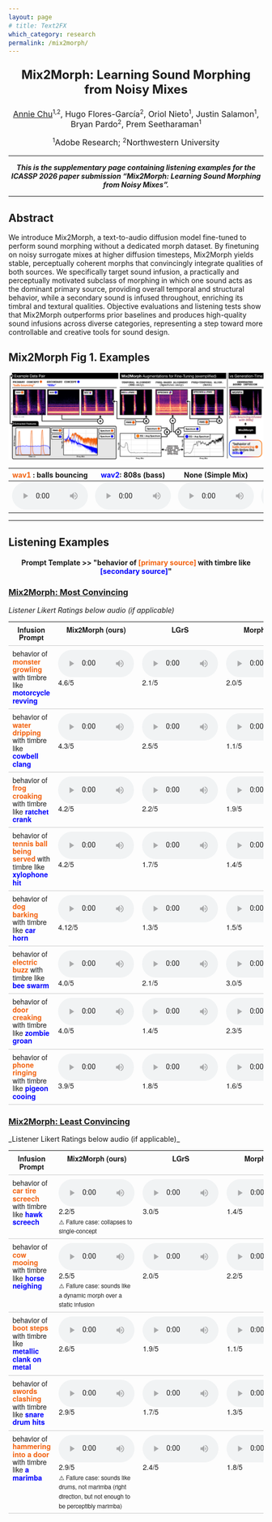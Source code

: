 ```yaml
---
layout: page
# title: Text2FX
which_category: research
permalink: /mix2morph/
---
```

<style>
    sup {
    font-size: 0.75em;       /* make smaller than main text */
    vertical-align: super;   /* force superscript alignment */
    line-height: 0;          /* prevents extra spacing */
    }
    .container {
    max-width: 1200px;   /* wider container just for this page */
    font-family: "Helvetica Neue", Arial, sans-serif; /* swap in your font */
    font-size: 14px;     /* optional: adjust size */
    line-height: 1.5;    /* optional: improve readability */
    }
    .primary {
    color: #f2620f;
    font-weight: bold;
    }
    .secondary {
    color: #0000ff; 
    font-weight: bold;
    }


  table.custom-table {
    border-collapse: collapse;
    width: 100%;
    font-family: "Helvetica Neue", Helvetica, Arial, sans-serif;
    line-height: 1.1;    /* optional: improve readability */

  }

  table.custom-table th,
  table.custom-table td {
    border-bottom: 1px solid #ccc; /* divider after each row */
    padding: 8px;
    vertical-align: top;
  }

  .audioplayer {
    width: 150px; /* control width of audio players */
  }
  
</style>


<head>
  <link rel="stylesheet" href="https://cdnjs.cloudflare.com/ajax/libs/font-awesome/6.4.2/css/all.min.css">
</head>


<!-- <p align="center"> <strong><font size="5">Mix2Morph: Learning Sound Morphing from Noisy Mixes</font></strong> </p>
<p align="center"><font size="3"><u>Annie Chu</u>, Hugo Flores-García, Oriol Nieto, Justin Salamon, Bryan Pardo, Prem Seetharaman</font></p>
<p align="center"><font size="3">*Adobe Research; Northwestern University</font></p> -->

<p align="center" style="font-size: 24px; font-weight: bold;">
  Mix2Morph: Learning Sound Morphing from Noisy Mixes
</p>

<p align="center" style="font-size: 16px;">
  <u>Annie Chu</u><sup>1,2</sup>, Hugo Flores-García<sup>2</sup>, Oriol Nieto<sup>1</sup>, 
  Justin Salamon<sup>1</sup>, Bryan Pardo<sup>2</sup>, Prem Seetharaman<sup>1</sup>
</p>

<p align="center" style="font-size: 16px;">
  <sup>1</sup>Adobe Research; <sup>2</sup>Northwestern University
</p>


<hr> 

<div style="text-align: center; font-weight: bold; font-style: italic;">
  This is the supplementary page containing listening examples for the ICASSP 2026 paper submission “Mix2Morph: Learning Sound Morphing from Noisy Mixes”.
</div>

<hr>

## **Abstract**

We introduce Mix2Morph, a text-to-audio diffusion model fine-tuned to perform sound morphing without a dedicated morph dataset. By finetuning on noisy surrogate mixes at higher diffusion timesteps, Mix2Morph yields stable, perceptually coherent morphs that convincingly integrate qualities of both sources. We specifically target sound infusion, a practically and perceptually motivated subclass of morphing in which one sound acts as the dominant primary source, providing overall temporal and structural behavior, while a secondary sound is infused throughout, enriching its timbral and textural qualities. Objective evaluations and listening tests show that Mix2Morph outperforms prior baselines and produces high-quality sound infusions across diverse categories, representing a step toward more controllable and creative tools for sound design.

## Mix2Morph Fig 1. Examples

![Artboard 14 copy 3.png](/research/mix2morph_markdown/assets/Artboard_14_copy_3.png)

|  <span class="primary">wav1</span> : balls bouncing | <span class="secondary">wav2</span>: 808s (bass) | **None (Simple Mix)** | **+RMS-only** | **+Spectral-only** | **+Both** | **Generated Infusion** |
|---------------------------|-----------------------|------------------------|---------------|---------------------|-----------|-------------------------|
| <audio controls class="audioplayer"><source src="/research/mix2morph_markdown/assets/wav1_ball_bouncing.wav" type="audio/wav"></audio> | <audio controls class="audioplayer"><source src="/research/mix2morph_markdown/assets/wav2_808s.wav" type="audio/wav"></audio> | <audio controls class="audioplayer"><source src="/research/mix2morph_markdown/assets/mixing_notricks.wav" type="audio/wav"></audio> | <audio controls class="audioplayer"><source src="/research/mix2morph_markdown/assets/mix_thenRMS_MIXTRICK1.wav" type="audio/wav"></audio> | <audio controls class="audioplayer"><source src="/research/mix2morph_markdown/assets/MIXtrickspec_mixed_eq.wav" type="audio/wav"></audio> | <audio controls class="audioplayer"><source src="/research/mix2morph_markdown/assets/MIXtrickspec_mixed_eq_and_rms.wav" type="audio/wav"></audio> | <audio controls class="audioplayer"><source src="/research/mix2morph_markdown/assets/morph_viz_morph_ballboucinglike808s.wav" type="audio/wav"></audio> |


---


## Listening Examples

<div align="center">
  <h4>Prompt Template >> "behavior of <span class="primary">[primary source]</span> with timbre like <span class="secondary">[secondary source]</span>"</h4>
</div>

<!-- 
### **Mix2Morph: Most Convincing**
_Listener Likert Ratings below audio (if applicable)_

| Infusion Prompt | Mix2Morph (ours) | Latent Granular ReSynthesis (LGrS) | MorphFader | Simple Mixing | SoundMorpher | Base Model (no fine-tuning) |
|-----------------|------------------|------------------------------------|------------|---------------|--------------|-----------------------------|
|  behavior of <span class="primary">monster growling</span> with timbre like <span class="secondary">motorcycle revving</span>* | <audio controls class="audioplayer"><source src="/research/mix2morph_markdown/assets/c2likec1_monster_growling_like_motorcycle_revving.wav" type="audio/wav"></audio><br>4.6/5 | <audio controls class="audioplayer"><source src="/research/mix2morph_markdown/assets/c2likec1_c1_motorcycle_revving_c2_monster_growling.wav" type="audio/wav"></audio><br>2.1/5 | <audio controls class="audioplayer"><source src="/research/mix2morph_markdown/assets/c2likec1_monster_growling_like_motorcycle_revving 1.wav" type="audio/wav"></audio><br>2.0/5 | <audio controls class="audioplayer"><source src="/research/mix2morph_markdown/assets/c2likec1_c1_motorcycle_revving_c2_monster_growling 1.wav" type="audio/wav"></audio><br>1.9/5 | <audio controls class="audioplayer"><source src="/research/mix2morph_markdown/assets/c1likec2_midpoint_0.7060546875.wav" type="audio/wav"></audio><br>– | <audio controls class="audioplayer"><source src="/research/mix2morph_markdown/assets/c2likec1_monster_growling_like_motorcycle_revving 2.wav" type="audio/wav"></audio><br>– |
|  behavior of <span class="primary">water dripping</span> with timbre like <span class="secondary">cowbell clang</span>* | <audio controls class="audioplayer"><source src="/research/mix2morph_markdown/assets/c1likec2_water_dripping_like_cowbell_clang.wav" type="audio/wav"></audio><br>4.3/5 | <audio controls class="audioplayer"><source src="/research/mix2morph_markdown/assets/c1likec2_c1_water_dripping_c2_cowbell_clang.wav" type="audio/wav"></audio><br>2.5/5 | <audio controls class="audioplayer"><source src="/research/mix2morph_markdown/assets/c1likec2_water_dripping_like_cowbell_clang 1.wav" type="audio/wav"></audio><br>1.1/5 | <audio controls class="audioplayer"><source src="/research/mix2morph_markdown/assets/c1likec2_c1_water_dripping_c2_cowbell_clang 1.wav" type="audio/wav"></audio><br>3.0/5 | <audio controls class="audioplayer"><source src="/research/mix2morph_markdown/assets/c1likec2_midpoint_0.79248046875.wav" type="audio/wav"></audio><br>– | <audio controls class="audioplayer"><source src="/research/mix2morph_markdown/assets/c2likec1_cowbell_clang_like_water_dripping.wav" type="audio/wav"></audio><br>– |
|  behavior of <span class="primary">frog croaking</span> with timbre like <span class="secondary">ratchet crank</span>* | <audio controls class="audioplayer"><source src="/research/mix2morph_markdown/assets/c2likec1_frog_croak_like_ratchet_crank.wav" type="audio/wav"></audio><br>4.2/5 | <audio controls class="audioplayer"><source src="/research/mix2morph_markdown/assets/c2likec1_c1_ratchet_crank_c2_frog_croak.wav" type="audio/wav"></audio><br>2.2/5 | <audio controls class="audioplayer"><source src="/research/mix2morph_markdown/assets/c2likec1_frog_croak_like_ratchet_crank 1.wav" type="audio/wav"></audio><br>1.9/5 | <audio controls class="audioplayer"><source src="/research/mix2morph_markdown/assets/c2likec1_c1_ratchet_crank_c2_frog_croak 1.wav" type="audio/wav"></audio><br>3.5/5 | <audio controls class="audioplayer"><source src="/research/mix2morph_markdown/assets/c1likec2_midpoint_0.722412109375.wav" type="audio/wav"></audio><br>– | <audio controls class="audioplayer"><source src="/research/mix2morph_markdown/assets/c1likec2_ratchet_crank_like_frog_croak.wav" type="audio/wav"></audio><br>– |
|  behavior of <span class="primary">tennis ball being served</span> with timbre like <span class="secondary">xylophone hit</span>* | <audio controls class="audioplayer"><source src="/research/mix2morph_markdown/assets/c1likec2_tennis_ball_being_served_like_xylophone_hit.wav" type="audio/wav"></audio><br>4.2/5 | <audio controls class="audioplayer"><source src="/research/mix2morph_markdown/assets/c1likec2_c1_tennis_ball_being_served_c2_xylophone_hit.wav" type="audio/wav"></audio><br>1.7/5 | <audio controls class="audioplayer"><source src="/research/mix2morph_markdown/assets/c1likec2_tennis_ball_being_served_like_xylophone_hit 1.wav" type="audio/wav"></audio><br>1.4/5 | <audio controls class="audioplayer"><source src="/research/mix2morph_markdown/assets/c1likec2_c1_tennis_ball_being_served_c2_xylophone_hit 1.wav" type="audio/wav"></audio><br>3.2/5 | <audio controls class="audioplayer"><source src="/research/mix2morph_markdown/assets/c1likec2_midpoint_0.7001953125.wav" type="audio/wav"></audio><br>– | <audio controls class="audioplayer"><source src="/research/mix2morph_markdown/assets/c1likec2_tennis_ball_being_served_like_xylophone_hit 2.wav" type="audio/wav"></audio><br>– |
|  behavior of <span class="primary">dog barking</span> with timbre like <span class="secondary">car horn</span>* | <audio controls class="audioplayer"><source src="/research/mix2morph_markdown/assets/c1likec2_dog_barking_like_car_horn.wav" type="audio/wav"></audio><br>4.12/5 | <audio controls class="audioplayer"><source src="/research/mix2morph_markdown/assets/c1likec2_c1_dog_barking_c2_car_horn.wav" type="audio/wav"></audio><br>1.3/5 | <audio controls class="audioplayer"><source src="/research/mix2morph_markdown/assets/c1likec2_dog_barking_like_car_horn 1.wav" type="audio/wav"></audio><br>1.5/5 | <audio controls class="audioplayer"><source src="/research/mix2morph_markdown/assets/c1likec2_c1_dog_barking_c2_car_horn 1.wav" type="audio/wav"></audio><br>2.8/5 | <audio controls class="audioplayer"><source src="/research/mix2morph_markdown/assets/c1likec2_midpoint_0.3191986083984375.wav" type="audio/wav"></audio><br>– | <audio controls class="audioplayer"><source src="/research/mix2morph_markdown/assets/c1likec2_dog_barking_like_car_horn 2.wav" type="audio/wav"></audio><br>– |
|  behavior of <span class="primary">electric buzz</span> with timbre like <span class="secondary">bee swarm</span>* | <audio controls class="audioplayer"><source src="/research/mix2morph_markdown/assets/c1likec2_electric_buzz_like_bee_swarm.wav" type="audio/wav"></audio><br>4.0/5 | <audio controls class="audioplayer"><source src="/research/mix2morph_markdown/assets/c1likec2_c1_electric_buzz_c2_bee_swarm.wav" type="audio/wav"></audio><br>2.1/5 | <audio controls class="audioplayer"><source src="/research/mix2morph_markdown/assets/c1likec2_electric_buzz_like_bee_swarm 1.wav" type="audio/wav"></audio><br>3.0/5 | <audio controls class="audioplayer"><source src="/research/mix2morph_markdown/assets/c1likec2_c1_electric_buzz_c2_bee_swarm 1.wav" type="audio/wav"></audio><br>3.7/5 | <audio controls class="audioplayer"><source src="/research/mix2morph_markdown/assets/c1likec2_midpoint_0.619140625.wav" type="audio/wav"></audio><br>– | <audio controls class="audioplayer"><source src="/research/mix2morph_markdown/assets/c1likec2_electric_buzz_like_bee_swarm 2.wav" type="audio/wav"></audio><br>– |
|  behavior of <span class="primary">door creaking</span> with timbre like <span class="secondary">zombie groan</span>* | <audio controls class="audioplayer"><source src="/research/mix2morph_markdown/assets/c1likec2_door_creaking_open_like_zombie_groan.wav" type="audio/wav"></audio><br>4.0/5 | <audio controls class="audioplayer"><source src="/research/mix2morph_markdown/assets/c1likec2_c1_door_creaking_open_c2_zombie_groan.wav" type="audio/wav"></audio><br>1.4/5 | <audio controls class="audioplayer"><source src="/research/mix2morph_markdown/assets/c1likec2_door_creaking_open_like_zombie_groan 1.wav" type="audio/wav"></audio><br>2.3/5 | <audio controls class="audioplayer"><source src="/research/mix2morph_markdown/assets/c1likec2_c1_door_creaking_open_c2_zombie_groan 1.wav" type="audio/wav"></audio><br>3.5/5 | <audio controls class="audioplayer"><source src="/research/mix2morph_markdown/assets/c1likec2_midpoint_0.451171875.wav" type="audio/wav"></audio><br>– | <audio controls class="audioplayer"><source src="/research/mix2morph_markdown/assets/c1likec2_door_creaking_open_like_zombie_groan 2.wav" type="audio/wav"></audio><br>– |
|  behavior of <span class="primary">phone ringing</span> with timbre like <span class="secondary">pigeon cooing</span>* | <audio controls class="audioplayer"><source src="/research/mix2morph_markdown/assets/c2likec1_phone_ringing_like_pigeon_cooing.wav" type="audio/wav"></audio><br>3.9/5 | <audio controls class="audioplayer"><source src="/research/mix2morph_markdown/assets/c2likec1_c1_pigeon_cooing_c2_phone_ringing.wav" type="audio/wav"></audio><br>1.8/5 | <audio controls class="audioplayer"><source src="/research/mix2morph_markdown/assets/c2likec1_phone_ringing_like_pigeon_cooing 1.wav" type="audio/wav"></audio><br>1.6/5 | <audio controls class="audioplayer"><source src="/research/mix2morph_markdown/assets/c2likec1_c1_pigeon_cooing_c2_phone_ringing 1.wav" type="audio/wav"></audio><br>2.7/5 | <audio controls class="audioplayer"><source src="/research/mix2morph_markdown/assets/c1likec2_midpoint_0.41619873046875.wav" type="audio/wav"></audio><br>– | <audio controls class="audioplayer"><source src="/research/mix2morph_markdown/assets/c2likec1_phone_ringing_like_pigeon_cooing 2.wav" type="audio/wav"></audio><br>– |

---
### **Mix2Morph: Least Convincing**

| Infusion Prompt | Mix2Morph (ours) | Latent Granular ReSynthesis (LGrS) | MorphFader | Simple Mixing | SoundMorpher | Base Model |
|-----------------|------------------|------------------------------------|------------|---------------|--------------|------------|
|  behavior of <span class="primary">car tire screech</span> with timbre like <span class="secondary">hawk screech</span>* | <audio controls class="audioplayer"><source src="/research/mix2morph_markdown/assets/c2likec1_car_tire_screech_like_hawk_screech.wav" type="audio/wav"></audio><br>2.2/5<br><sub>⚠️ failure example: collapse to single-concept</sub> | <audio controls class="audioplayer"><source src="/research/mix2morph_markdown/assets/c2likec1_c1_hawk_screech_c2_car_tire_screech.wav" type="audio/wav"></audio><br>3.0/5 | <audio controls class="audioplayer"><source src="/research/mix2morph_markdown/assets/c2likec1_car_tire_screech_like_hawk_screech 1.wav" type="audio/wav"></audio><br>1.4/5 | <audio controls class="audioplayer"><source src="/research/mix2morph_markdown/assets/c2likec1_c1_hawk_screech_c2_car_tire_screech 1.wav" type="audio/wav"></audio><br>3.5/5 | <audio controls class="audioplayer"><source src="/research/mix2morph_markdown/assets/c1likec2_midpoint_0.513427734375.wav" type="audio/wav"></audio><br>– | <audio controls class="audioplayer"><source src="/research/mix2morph_markdown/assets/c2likec1_car_tire_screech_like_hawk_screech 2.wav" type="audio/wav"></audio><br>– |
|  behavior of <span class="primary">cow mooing</span> with timbre like <span class="secondary">horse neighing</span>* | <audio controls class="audioplayer"><source src="/research/mix2morph_markdown/assets/c1likec2_a_cow_mooing_like_horse_neighing.wav" type="audio/wav"></audio><br>2.5/5<br><sub>⚠️ failure example: dynamic morph vs static infusion</sub> | <audio controls class="audioplayer"><source src="/research/mix2morph_markdown/assets/c1likec2_c1_a_cow_mooing_c2_horse_neighing.wav" type="audio/wav"></audio><br>2.0/5 | <audio controls class="audioplayer"><source src="/research/mix2morph_markdown/assets/c1likec2_a_cow_mooing_like_horse_neighing 1.wav" type="audio/wav"></audio><br>2.2/5 | <audio controls class="audioplayer"><source src="/research/mix2morph_markdown/assets/c1likec2_c1_a_cow_mooing_c2_horse_neighing 1.wav" type="audio/wav"></audio><br>2.9/5 | <audio controls class="audioplayer"><source src="/research/mix2morph_markdown/assets/c1likec2_midpoint_0.50146484375.wav" type="audio/wav"></audio><br>– | <audio controls class="audioplayer"><source src="/research/mix2morph_markdown/assets/c1likec2_a_cow_mooing_like_horse_neighing 2.wav" type="audio/wav"></audio><br>– |
|  behavior of <span class="primary">boot steps</span> with timbre like <span class="secondary">metallic clank on metal</span>* | <audio controls class="audioplayer"><source src="/research/mix2morph_markdown/assets/c1likec2_boot_steps_like__magnetic_clank_on_metal.wav" type="audio/wav"></audio><br>2.6/5 | <audio controls class="audioplayer"><source src="/research/mix2morph_markdown/assets/c1likec2_c1_boot_steps_c2__magnetic_clank_on_metal.wav" type="audio/wav"></audio><br>1.9/5 | <audio controls class="audioplayer"><source src="/research/mix2morph_markdown/assets/c1likec2_boot_steps_like__magnetic_clank_on_metal 1.wav" type="audio/wav"></audio><br>1.1/5 | <audio controls class="audioplayer"><source src="/research/mix2morph_markdown/assets/c1likec2_c1_boot_steps_c2__magnetic_clank_on_metal 1.wav" type="audio/wav"></audio><br>2.8/5 | <audio controls class="audioplayer"><source src="/research/mix2morph_markdown/assets/c1likec2_midpoint_0.872802734375.wav" type="audio/wav"></audio><br>– | <audio controls class="audioplayer"><source src="/research/mix2morph_markdown/assets/c2likec1__magnetic_clank_on_metal_like_boot_steps.wav" type="audio/wav"></audio><br>– |
|  behavior of <span class="primary">swords clashing</span> with timbre like <span class="secondary">snare drum hits</span>* | <audio controls class="audioplayer"><source src="/research/mix2morph_markdown/assets/c1likec2_sword_clashing_like_snare_drum_hits.wav" type="audio/wav"></audio><br>2.9/5 | <audio controls class="audioplayer"><source src="/research/mix2morph_markdown/assets/c1likec2_c1_sword_clashing_c2_snare_drum_hits.wav" type="audio/wav"></audio><br>1.7/5 | <audio controls class="audioplayer"><source src="/research/mix2morph_markdown/assets/c1likec2_sword_clashing_like_snare_drum_hits 1.wav" type="audio/wav"></audio><br>1.3/5 | <audio controls class="audioplayer"><source src="/research/mix2morph_markdown/assets/c1likec2_c1_sword_clashing_c2_snare_drum_hits 1.wav" type="audio/wav"></audio><br>3.6/5 | <audio controls class="audioplayer"><source src="/research/mix2morph_markdown/assets/c1likec2_midpoint_0.53955078125.wav" type="audio/wav"></audio><br>– | <audio controls class="audioplayer"><source src="/research/mix2morph_markdown/assets/c1likec2_sword_clashing_like_snare_drum_hits 2.wav" type="audio/wav"></audio><br>– |
|  behavior of <span class="primary">hammering into a door</span> with timbre like <span class="secondary">a marimba</span>* | <audio controls class="audioplayer"><source src="/research/mix2morph_markdown/assets/c1likec2_hammering_into_a_door_like__marimba.wav" type="audio/wav"></audio><br>2.9/5<br><sub>⚠️ failure example: sounds like drums, not marimba</sub> | <audio controls class="audioplayer"><source src="/research/mix2morph_markdown/assets/c1likec2_c1_hammering_into_a_door_c2__marimba.wav" type="audio/wav"></audio><br>2.4/5 | <audio controls class="audioplayer"><source src="/research/mix2morph_markdown/assets/c1likec2_hammering_into_a_door_like__marimba 1.wav" type="audio/wav"></audio><br>1.8/5 | <audio controls class="audioplayer"><source src="/research/mix2morph_markdown/assets/c1likec2_c1_hammering_into_a_door_c2__marimba 1.wav" type="audio/wav"></audio><br>3.0/5 | <audio controls class="audioplayer"><source src="/research/mix2morph_markdown/assets/c1likec2_midpoint_0.7867431640625.wav" type="audio/wav"></audio><br>– | <audio controls class="audioplayer"><source src="/research/mix2morph_markdown/assets/c1likec2_hammering_into_a_door_like__marimba 2.wav" type="audio/wav"></audio><br>-
 -->

<h3><strong><u>Mix2Morph: Most Convincing</u></strong></h3>

_Listener Likert Ratings below audio (if applicable)_

<table class="custom-table">
  <tr>
    <th>Infusion Prompt</th>
    <th>Mix2Morph (ours)</th>
    <th>LGrS</th>
    <th>MorphFader</th>
    <th>Simple Mixing</th>
    <th>SoundMorpher</th>
    <th>Base Model</th>
  </tr>

  <tr>
    <td> behavior of <span class="primary">monster growling</span> with timbre like <span class="secondary">motorcycle revving</span ></td>
    <td><audio controls class="audioplayer"><source src="/research/mix2morph_markdown/assets/c2likec1_monster_growling_like_motorcycle_revving.wav" type="audio/wav"></audio><br>4.6/5</td>
    <td><audio controls class="audioplayer"><source src="/research/mix2morph_markdown/assets/c2likec1_c1_motorcycle_revving_c2_monster_growling.wav" type="audio/wav"></audio><br>2.1/5</td>
    <td><audio controls class="audioplayer"><source src="/research/mix2morph_markdown/assets/c2likec1_monster_growling_like_motorcycle_revving 1.wav" type="audio/wav"></audio><br>2.0/5</td>
    <td><audio controls class="audioplayer"><source src="/research/mix2morph_markdown/assets/c2likec1_c1_motorcycle_revving_c2_monster_growling 1.wav" type="audio/wav"></audio><br>1.9/5</td>
    <td><audio controls class="audioplayer"><source src="/research/mix2morph_markdown/assets/c1likec2_midpoint_0.7060546875.wav" type="audio/wav"></audio><br>–</td>
    <td><audio controls class="audioplayer"><source src="/research/mix2morph_markdown/assets/c2likec1_monster_growling_like_motorcycle_revving 2.wav" type="audio/wav"></audio><br>–</td>
  </tr>

  <tr>
    <td> behavior of <span class="primary">water dripping</span> with timbre like <span class="secondary">cowbell clang</span ></td>
    <td><audio controls class="audioplayer"><source src="/research/mix2morph_markdown/assets/c1likec2_water_dripping_like_cowbell_clang.wav" type="audio/wav"></audio><br>4.3/5</td>
    <td><audio controls class="audioplayer"><source src="/research/mix2morph_markdown/assets/c1likec2_c1_water_dripping_c2_cowbell_clang.wav" type="audio/wav"></audio><br>2.5/5</td>
    <td><audio controls class="audioplayer"><source src="/research/mix2morph_markdown/assets/c1likec2_water_dripping_like_cowbell_clang 1.wav" type="audio/wav"></audio><br>1.1/5</td>
    <td><audio controls class="audioplayer"><source src="/research/mix2morph_markdown/assets/c1likec2_c1_water_dripping_c2_cowbell_clang 1.wav" type="audio/wav"></audio><br>3.0/5</td>
    <td><audio controls class="audioplayer"><source src="/research/mix2morph_markdown/assets/c1likec2_midpoint_0.79248046875.wav" type="audio/wav"></audio><br>–</td>
    <td><audio controls class="audioplayer"><source src="/research/mix2morph_markdown/assets/c2likec1_cowbell_clang_like_water_dripping.wav" type="audio/wav"></audio><br>–</td>
  </tr>

  <tr>
    <td> behavior of <span class="primary">frog croaking</span> with timbre like <span class="secondary">ratchet crank</span ></td>
    <td><audio controls class="audioplayer"><source src="/research/mix2morph_markdown/assets/c2likec1_frog_croak_like_ratchet_crank.wav" type="audio/wav"></audio><br>4.2/5</td>
    <td><audio controls class="audioplayer"><source src="/research/mix2morph_markdown/assets/c2likec1_c1_ratchet_crank_c2_frog_croak.wav" type="audio/wav"></audio><br>2.2/5</td>
    <td><audio controls class="audioplayer"><source src="/research/mix2morph_markdown/assets/c2likec1_frog_croak_like_ratchet_crank 1.wav" type="audio/wav"></audio><br>1.9/5</td>
    <td><audio controls class="audioplayer"><source src="/research/mix2morph_markdown/assets/c2likec1_c1_ratchet_crank_c2_frog_croak 1.wav" type="audio/wav"></audio><br>3.5/5</td>
    <td><audio controls class="audioplayer"><source src="/research/mix2morph_markdown/assets/c1likec2_midpoint_0.722412109375.wav" type="audio/wav"></audio><br>–</td>
    <td><audio controls class="audioplayer"><source src="/research/mix2morph_markdown/assets/c1likec2_ratchet_crank_like_frog_croak.wav" type="audio/wav"></audio><br>–</td>
  </tr>

  <tr>
    <td> behavior of <span class="primary">tennis ball being served</span> with timbre like <span class="secondary">xylophone hit</span ></td>
    <td><audio controls class="audioplayer"><source src="/research/mix2morph_markdown/assets/c1likec2_tennis_ball_being_served_like_xylophone_hit.wav" type="audio/wav"></audio><br>4.2/5</td>
    <td><audio controls class="audioplayer"><source src="/research/mix2morph_markdown/assets/c1likec2_c1_tennis_ball_being_served_c2_xylophone_hit.wav" type="audio/wav"></audio><br>1.7/5</td>
    <td><audio controls class="audioplayer"><source src="/research/mix2morph_markdown/assets/c1likec2_tennis_ball_being_served_like_xylophone_hit 1.wav" type="audio/wav"></audio><br>1.4/5</td>
    <td><audio controls class="audioplayer"><source src="/research/mix2morph_markdown/assets/c1likec2_c1_tennis_ball_being_served_c2_xylophone_hit 1.wav" type="audio/wav"></audio><br>3.2/5</td>
    <td><audio controls class="audioplayer"><source src="/research/mix2morph_markdown/assets/c1likec2_midpoint_0.7001953125.wav" type="audio/wav"></audio><br>–</td>
    <td><audio controls class="audioplayer"><source src="/research/mix2morph_markdown/assets/c1likec2_tennis_ball_being_served_like_xylophone_hit 2.wav" type="audio/wav"></audio><br>–</td>
  </tr>

  <tr>
    <td> behavior of <span class="primary">dog barking</span> with timbre like <span class="secondary">car horn</span ></td>
    <td><audio controls class="audioplayer"><source src="/research/mix2morph_markdown/assets/c1likec2_dog_barking_like_car_horn.wav" type="audio/wav"></audio><br>4.12/5</td>
    <td><audio controls class="audioplayer"><source src="/research/mix2morph_markdown/assets/c1likec2_c1_dog_barking_c2_car_horn.wav" type="audio/wav"></audio><br>1.3/5</td>
    <td><audio controls class="audioplayer"><source src="/research/mix2morph_markdown/assets/c1likec2_dog_barking_like_car_horn 1.wav" type="audio/wav"></audio><br>1.5/5</td>
    <td><audio controls class="audioplayer"><source src="/research/mix2morph_markdown/assets/c1likec2_c1_dog_barking_c2_car_horn 1.wav" type="audio/wav"></audio><br>2.8/5</td>
    <td><audio controls class="audioplayer"><source src="/research/mix2morph_markdown/assets/c1likec2_midpoint_0.3191986083984375.wav" type="audio/wav"></audio><br>–</td>
    <td><audio controls class="audioplayer"><source src="/research/mix2morph_markdown/assets/c1likec2_dog_barking_like_car_horn 2.wav" type="audio/wav"></audio><br>–</td>
  </tr>

  <tr>
    <td> behavior of <span class="primary">electric buzz</span> with timbre like <span class="secondary">bee swarm</span ></td>
    <td><audio controls class="audioplayer"><source src="/research/mix2morph_markdown/assets/c1likec2_electric_buzz_like_bee_swarm.wav" type="audio/wav"></audio><br>4.0/5</td>
    <td><audio controls class="audioplayer"><source src="/research/mix2morph_markdown/assets/c1likec2_c1_electric_buzz_c2_bee_swarm.wav" type="audio/wav"></audio><br>2.1/5</td>
    <td><audio controls class="audioplayer"><source src="/research/mix2morph_markdown/assets/c1likec2_electric_buzz_like_bee_swarm 1.wav" type="audio/wav"></audio><br>3.0/5</td>
    <td><audio controls class="audioplayer"><source src="/research/mix2morph_markdown/assets/c1likec2_c1_electric_buzz_c2_bee_swarm 1.wav" type="audio/wav"></audio><br>3.7/5</td>
    <td><audio controls class="audioplayer"><source src="/research/mix2morph_markdown/assets/c1likec2_midpoint_0.619140625.wav" type="audio/wav"></audio><br>–</td>
    <td><audio controls class="audioplayer"><source src="/research/mix2morph_markdown/assets/c1likec2_electric_buzz_like_bee_swarm 2.wav" type="audio/wav"></audio><br>–</td>
  </tr>

  <tr>
    <td> behavior of <span class="primary">door creaking</span> with timbre like <span class="secondary">zombie groan</span ></td>
    <td><audio controls class="audioplayer"><source src="/research/mix2morph_markdown/assets/c1likec2_door_creaking_open_like_zombie_groan.wav" type="audio/wav"></audio><br>4.0/5</td>
    <td><audio controls class="audioplayer"><source src="/research/mix2morph_markdown/assets/c1likec2_c1_door_creaking_open_c2_zombie_groan.wav" type="audio/wav"></audio><br>1.4/5</td>
    <td><audio controls class="audioplayer"><source src="/research/mix2morph_markdown/assets/c1likec2_door_creaking_open_like_zombie_groan 1.wav" type="audio/wav"></audio><br>2.3/5</td>
    <td><audio controls class="audioplayer"><source src="/research/mix2morph_markdown/assets/c1likec2_c1_door_creaking_open_c2_zombie_groan 1.wav" type="audio/wav"></audio><br>3.5/5</td>
    <td><audio controls class="audioplayer"><source src="/research/mix2morph_markdown/assets/c1likec2_midpoint_0.451171875.wav" type="audio/wav"></audio><br>–</td>
    <td><audio controls class="audioplayer"><source src="/research/mix2morph_markdown/assets/c1likec2_door_creaking_open_like_zombie_groan 2.wav" type="audio/wav"></audio><br>–</td>
  </tr>

  <tr>
    <td> behavior of <span class="primary">phone ringing</span> with timbre like <span class="secondary">pigeon cooing</span ></td>
    <td><audio controls class="audioplayer"><source src="/research/mix2morph_markdown/assets/c2likec1_phone_ringing_like_pigeon_cooing.wav" type="audio/wav"></audio><br>3.9/5</td>
    <td><audio controls class="audioplayer"><source src="/research/mix2morph_markdown/assets/c2likec1_c1_pigeon_cooing_c2_phone_ringing.wav" type="audio/wav"></audio><br>1.8/5</td>
    <td><audio controls class="audioplayer"><source src="/research/mix2morph_markdown/assets/c2likec1_phone_ringing_like_pigeon_cooing 1.wav" type="audio/wav"></audio><br>1.6/5</td>
    <td><audio controls class="audioplayer"><source src="/research/mix2morph_markdown/assets/c2likec1_c1_pigeon_cooing_c2_phone_ringing 1.wav" type="audio/wav"></audio><br>2.7/5</td>
    <td><audio controls class="audioplayer"><source src="/research/mix2morph_markdown/assets/c1likec2_midpoint_0.41619873046875.wav" type="audio/wav"></audio><br>–</td>
    <td><audio controls class="audioplayer"><source src="/research/mix2morph_markdown/assets/c2likec1_phone_ringing_like_pigeon_cooing 2.wav" type="audio/wav"></audio><br>–</td>
  </tr>
</table>

<h3><strong><u>Mix2Morph: Least Convincing</u></strong></h3>
_Listener Likert Ratings below audio (if applicable)_


<table class="custom-table">
  <tr>
    <th>Infusion Prompt</th>
    <th>Mix2Morph (ours)</th>
    <th>LGrS</th>
    <th>MorphFader</th>
    <th>Simple Mixing</th>
    <th>SoundMorpher</th>
    <th>Base Model</th>
  </tr>

  <tr>
    <td> behavior of <span class="primary">car tire screech</span> with timbre like <span class="secondary">hawk screech</span ></td>
    <td><audio controls class="audioplayer"><source src="/research/mix2morph_markdown/assets/c2likec1_car_tire_screech_like_hawk_screech.wav" type="audio/wav"></audio><br>2.2/5<br><sub>⚠️ Failure case: collapses to single-concept</sub></td>
    <td><audio controls class="audioplayer"><source src="/research/mix2morph_markdown/assets/c2likec1_c1_hawk_screech_c2_car_tire_screech.wav" type="audio/wav"></audio><br>3.0/5</td>
    <td><audio controls class="audioplayer"><source src="/research/mix2morph_markdown/assets/c2likec1_car_tire_screech_like_hawk_screech 1.wav" type="audio/wav"></audio><br>1.4/5</td>
    <td><audio controls class="audioplayer"><source src="/research/mix2morph_markdown/assets/c2likec1_c1_hawk_screech_c2_car_tire_screech 1.wav" type="audio/wav"></audio><br>3.5/5</td>
    <td><audio controls class="audioplayer"><source src="/research/mix2morph_markdown/assets/c1likec2_midpoint_0.513427734375.wav" type="audio/wav"></audio><br>–</td>
    <td><audio controls class="audioplayer"><source src="/research/mix2morph_markdown/assets/c2likec1_car_tire_screech_like_hawk_screech 2.wav" type="audio/wav"></audio><br>–</td>
  </tr>

  <tr>
    <td> behavior of <span class="primary">cow mooing</span> with timbre like <span class="secondary">horse neighing</span ></td>
    <td><audio controls class="audioplayer"><source src="/research/mix2morph_markdown/assets/c1likec2_a_cow_mooing_like_horse_neighing.wav" type="audio/wav"></audio><br>2.5/5<br><sub>⚠️ Failure case: sounds like a dynamic morph over a static infusion</sub></td>
    <td><audio controls class="audioplayer"><source src="/research/mix2morph_markdown/assets/c1likec2_c1_a_cow_mooing_c2_horse_neighing.wav" type="audio/wav"></audio><br>2.0/5</td>
    <td><audio controls class="audioplayer"><source src="/research/mix2morph_markdown/assets/c1likec2_a_cow_mooing_like_horse_neighing 1.wav" type="audio/wav"></audio><br>2.2/5</td>
    <td><audio controls class="audioplayer"><source src="/research/mix2morph_markdown/assets/c1likec2_c1_a_cow_mooing_c2_horse_neighing 1.wav" type="audio/wav"></audio><br>2.9/5</td>
    <td><audio controls class="audioplayer"><source src="/research/mix2morph_markdown/assets/c1likec2_midpoint_0.50146484375.wav" type="audio/wav"></audio><br>–</td>
    <td><audio controls class="audioplayer"><source src="/research/mix2morph_markdown/assets/c1likec2_a_cow_mooing_like_horse_neighing 2.wav" type="audio/wav"></audio><br>–</td>
  </tr>

  <tr>
    <td> behavior of <span class="primary">boot steps</span> with timbre like <span class="secondary">metallic clank on metal</span ></td>
    <td><audio controls class="audioplayer"><source src="/research/mix2morph_markdown/assets/c1likec2_boot_steps_like__magnetic_clank_on_metal.wav" type="audio/wav"></audio><br>2.6/5</td>
    <td><audio controls class="audioplayer"><source src="/research/mix2morph_markdown/assets/c1likec2_c1_boot_steps_c2__magnetic_clank_on_metal.wav" type="audio/wav"></audio><br>1.9/5</td>
    <td><audio controls class="audioplayer"><source src="/research/mix2morph_markdown/assets/c1likec2_boot_steps_like__magnetic_clank_on_metal 1.wav" type="audio/wav"></audio><br>1.1/5</td>
    <td><audio controls class="audioplayer"><source src="/research/mix2morph_markdown/assets/c1likec2_c1_boot_steps_c2__magnetic_clank_on_metal 1.wav" type="audio/wav"></audio><br>2.8/5</td>
    <td><audio controls class="audioplayer"><source src="/research/mix2morph_markdown/assets/c1likec2_midpoint_0.872802734375.wav" type="audio/wav"></audio><br>–</td>
    <td><audio controls class="audioplayer"><source src="/research/mix2morph_markdown/assets/c2likec1__magnetic_clank_on_metal_like_boot_steps.wav" type="audio/wav"></audio><br>–</td>
  </tr>

  <tr>
    <td> behavior of <span class="primary">swords clashing</span> with timbre like <span class="secondary">snare drum hits</span ></td>
    <td><audio controls class="audioplayer"><source src="/research/mix2morph_markdown/assets/c1likec2_sword_clashing_like_snare_drum_hits.wav" type="audio/wav"></audio><br>2.9/5</td>
    <td><audio controls class="audioplayer"><source src="/research/mix2morph_markdown/assets/c1likec2_c1_sword_clashing_c2_snare_drum_hits.wav" type="audio/wav"></audio><br>1.7/5</td>
    <td><audio controls class="audioplayer"><source src="/research/mix2morph_markdown/assets/c1likec2_sword_clashing_like_snare_drum_hits 1.wav" type="audio/wav"></audio><br>1.3/5</td>
    <td><audio controls class="audioplayer"><source src="/research/mix2morph_markdown/assets/c1likec2_c1_sword_clashing_c2_snare_drum_hits 1.wav" type="audio/wav"></audio><br>3.6/5</td>
    <td><audio controls class="audioplayer"><source src="/research/mix2morph_markdown/assets/c1likec2_midpoint_0.53955078125.wav" type="audio/wav"></audio><br>–</td>
    <td><audio controls class="audioplayer"><source src="/research/mix2morph_markdown/assets/c1likec2_sword_clashing_like_snare_drum_hits 2.wav" type="audio/wav"></audio><br>–</td>
  </tr>

  <tr>
    <td> behavior of <span class="primary">hammering into a door</span> with timbre like <span class="secondary">a marimba</span ></td>
    <td><audio controls class="audioplayer"><source src="/research/mix2morph_markdown/assets/c1likec2_hammering_into_a_door_like__marimba.wav" type="audio/wav"></audio><br>2.9/5<br><sub>⚠️ Failure case: sounds like drums, not marimba (right direction, but not enough to be perceptibly marimba)</sub></td>
    <td><audio controls class="audioplayer"><source src="/research/mix2morph_markdown/assets/c1likec2_c1_hammering_into_a_door_c2__marimba.wav" type="audio/wav"></audio><br>2.4/5</td>
    <td><audio controls class="audioplayer"><source src="/research/mix2morph_markdown/assets/c1likec2_hammering_into_a_door_like__marimba 1.wav" type="audio/wav"></audio><br>1.8/5</td>
    <td><audio controls class="audioplayer"><source src="/research/mix2morph_markdown/assets/c1likec2_c1_hammering_into_a_door_c2__marimba 1.wav" type="audio/wav"></audio><br>3.0/5</td>
    <td><audio controls class="audioplayer"><source src="/research/mix2morph_markdown/assets/c1likec2_midpoint_0.7867431640625.wav" type="audio/wav"></audio><br>–</td>
    <td><audio controls class="audioplayer"><source src="/research/mix2morph_markdown/assets/c1likec2_hammering_into_a_door_like__marimba 2.wav" type="audio/wav"></audio><br>–</td>
  </tr>
</table>
